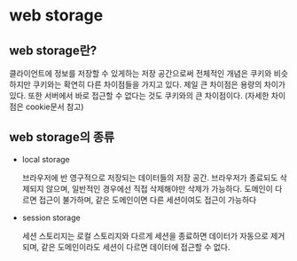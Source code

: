 # web storage

## web storage란?

클라이언트에 정보를 저장할 수 있게하는 저장 공간으로써 전체적인 개념은 쿠키와 비슷하지만 쿠키와는 확연히 다른 차이점들을 가지고 있다. 제일 큰 차이점은 용량의 차이가 있다. 또한 서버에서 바로 접근할 수 없다는 것도 쿠키와의 큰 차이점이다.
(자세한 차이점은 cookie문서 참고)

## web storage의 종류

- local storage
    
    브라우저에 반 영구적으로 저장되는 데이터들의 저장 공간. 브라우저가 종료되도 삭제되지 않으며, 일반적인 경우에선 직접 삭제해야만 삭제가 가능하다. 도메인이 다르면 접근이 불가하며, 같은 도메인이면 다른 세션이여도 접근이 가능하다
    
- session storage
    
    세션 스토리지는 로컬 스토리지와 다르게 세션을 종료하면 데이터가 자동으로 제거되며, 같은 도메인이라도 세션이 다르면 데이터에 접근할 수 없다.